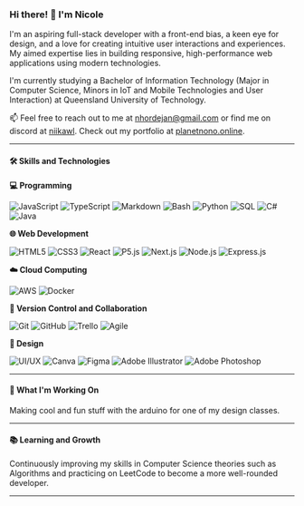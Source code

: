 ### Hi there! 👋 I'm Nicole

I'm an aspiring full-stack developer with a front-end bias, a keen eye for design, and a love for creating intuitive user interactions and experiences. My aimed expertise lies in building responsive, high-performance web applications using modern technologies.

I'm currently studying a Bachelor of Information Technology (Major in Computer Science, Minors in IoT and Mobile Technologies and User Interaction) at Queensland University of Technology.

📫 Feel free to reach out to me at [nhordejan@gmail.com](mailto:nhordejan@gmail.com) or find me on discord at [niikawl](discord.com/users/niikawl). Check out my portfolio at [planetnono.online](https://www.planetnono.online/).

---

#### 🛠️ Skills and Technologies

**💻 Programming**

![JavaScript](https://img.shields.io/badge/JavaScript-F7DF1E?style=flat&logo=javascript&logoColor=black)
![TypeScript](https://img.shields.io/badge/TypeScript-007ACC?style=flat&logo=typescript&logoColor=white)
![Markdown](https://img.shields.io/badge/Markdown-000000?style=flat&logo=markdown&logoColor=white)
![Bash](https://img.shields.io/badge/Bash-4EAA25?style=flat&logo=gnu-bash&logoColor=white)
![Python](https://img.shields.io/badge/Python-3776AB?style=flat&logo=python&logoColor=white)
![SQL](https://img.shields.io/badge/SQL-4479A1?style=flat&logo=postgresql&logoColor=white)
![C#](https://img.shields.io/badge/C%23-239120?style=flat&logo=c-sharp&logoColor=white)
![Java](https://img.shields.io/badge/Java-007396?style=flat&logo=java&logoColor=white)

**🌐 Web Development**

![HTML5](https://img.shields.io/badge/HTML5-E34F26?style=flat&logo=html5&logoColor=white)
![CSS3](https://img.shields.io/badge/CSS3-1572B6?style=flat&logo=css3&logoColor=white)
![React](https://img.shields.io/badge/React-61DAFB?style=flat&logo=react&logoColor=black)
![P5.js](https://img.shields.io/badge/P5.js-ED225D?style=flat&logo=p5.js&logoColor=white)
![Next.js](https://img.shields.io/badge/Next.js-000000?style=flat&logo=next.js&logoColor=white)
![Node.js](https://img.shields.io/badge/Node.js-339933?style=flat&logo=node.js&logoColor=white)
![Express.js](https://img.shields.io/badge/Express.js-000000?style=flat&logo=express&logoColor=white)

**☁️ Cloud Computing**

![AWS](https://img.shields.io/badge/Amazon%20AWS-232F3E?style=flat&logo=amazon-aws&logoColor=white)
![Docker](https://img.shields.io/badge/Docker-2496ED?style=flat&logo=docker&logoColor=white)

**🔧 Version Control and Collaboration**

![Git](https://img.shields.io/badge/Git-F05032?style=flat&logo=git&logoColor=white)
![GitHub](https://img.shields.io/badge/GitHub-181717?style=flat&logo=github&logoColor=white)
![Trello](https://img.shields.io/badge/Trello-0079BF?style=flat&logo=trello&logoColor=white)
![Agile](https://img.shields.io/badge/Agile-2496ED?style=flat&logo=agile&logoColor=white)

**🎨 Design**

![UI/UX](https://img.shields.io/badge/UI%2FUX-Principles-000000?style=flat&logo=design&logoColor=white)
![Canva](https://img.shields.io/badge/Canva-00C4CC?style=flat&logo=canva&logoColor=white)
![Figma](https://img.shields.io/badge/Figma-F24E1E?style=flat&logo=figma&logoColor=white)
![Adobe Illustrator](https://img.shields.io/badge/Adobe%20Illustrator-FF9A00?style=flat&logo=adobe-illustrator&logoColor=white)
![Adobe Photoshop](https://img.shields.io/badge/Adobe%20Photoshop-31A8FF?style=flat&logo=adobe-photoshop&logoColor=white)

---

#### 🌟 What I'm Working On

Making cool and fun stuff with the arduino for one of my design classes.

---

#### 📚 Learning and Growth

Continuously improving my skills in Computer Science theories such as Algorithms and practicing on LeetCode to become a more well-rounded developer.

---

<!---
Nhordejan/Nhordejan is a ✨ special ✨ repository because its `README.md` (this file) appears on your GitHub profile.
You can click the Preview link to take a look at your changes.
--->
